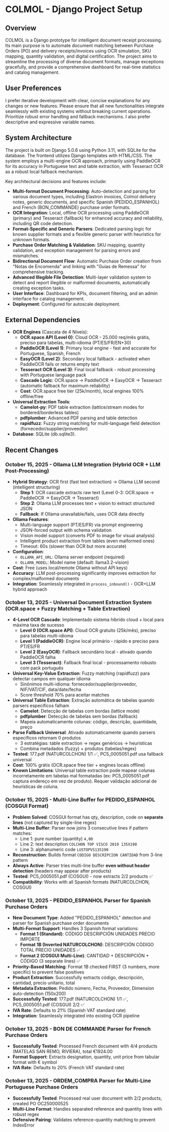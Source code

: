 # COLMOL - Django Project Setup

## Overview
COLMOL is a Django prototype for intelligent document receipt processing. Its main purpose is to automate document matching between Purchase Orders (PO) and delivery receipts/invoices using OCR simulation, SKU mapping, quantity validation, and digital certification. The project aims to streamline the processing of diverse document formats, manage exceptions gracefully, and provide a comprehensive dashboard for real-time statistics and catalog management.

## User Preferences
I prefer iterative development with clear, concise explanations for any changes or new features. Please ensure that all new functionalities integrate seamlessly with existing systems without breaking current operations. Prioritize robust error handling and fallback mechanisms. I also prefer descriptive and expressive variable names.

## System Architecture
The project is built on Django 5.0.6 using Python 3.11, with SQLite for the database. The frontend utilizes Django templates with HTML/CSS. The system employs a multi-engine OCR approach, primarily using PaddleOCR for its accuracy in Portuguese text and table extraction, with Tesseract OCR as a robust local fallback mechanism.

Key architectural decisions and features include:
-   **Multi-format Document Processing**: Auto-detection and parsing for various document types, including Elastron invoices, Colmol delivery notes, generic documents, and specific Spanish (PEDIDO_ESPANHOL) and French (BON_COMMANDE) purchase order formats.
-   **OCR Integration**: Local, offline OCR processing using PaddleOCR (primary) and Tesseract (fallback) for enhanced accuracy and reliability, including QR code detection.
-   **Format-Specific and Generic Parsers**: Dedicated parsing logic for known supplier formats and a flexible generic parser with heuristics for unknown formats.
-   **Purchase Order Matching & Validation**: SKU mapping, quantity validation, and exception management for parsing errors and mismatches.
-   **Bidirectional Document Flow**: Automatic Purchase Order creation from "Notas de Encomenda" and linking with "Guias de Remessa" for comprehensive tracking.
-   **Advanced Illegible File Detection**: Multi-layer validation system to detect and report illegible or malformed documents, automatically creating exception tasks.
-   **User Interface**: Dashboard for KPIs, document filtering, and an admin interface for catalog management.
-   **Deployment**: Configured for autoscale deployment.

## External Dependencies
-   **OCR Engines** (Cascata de 4 Níveis):
    -   **OCR.space API (Level 0)**: Cloud OCR - 25.000 req/mês grátis, preciso para tabelas, multi-idioma (PT/ES/FR/EN+30)
    -   **PaddleOCR (Level 1)**: Primary local engine - fast and accurate for Portuguese, Spanish, French
    -   **EasyOCR (Level 2)**: Secondary local fallback - activated when PaddleOCR fails or returns empty text
    -   **Tesseract OCR (Level 3)**: Final local fallback - robust processing with Portuguese language pack
    -   **Cascade Logic**: OCR.space → PaddleOCR → EasyOCR → Tesseract (automatic fallback for maximum reliability)
    -   **Cost**: OCR.space free tier (25k/month), local engines 100% offline/free
-   **Universal Extraction Tools**:
    -   **Camelot-py**: PDF table extraction (lattice/stream modes for bordered/borderless tables)
    -   **pdfplumber**: Advanced PDF parsing and table detection
    -   **rapidfuzz**: Fuzzy string matching for multi-language field detection (fornecedor/supplier/proveedor)
-   **Database**: SQLite (db.sqlite3).

## Recent Changes

### October 15, 2025 - Ollama LLM Integration (Hybrid OCR + LLM Post-Processing)
- **Hybrid Strategy**: OCR first (fast text extraction) → Ollama LLM second (intelligent structuring)
  - **Step 1**: OCR cascade extracts raw text (Level 0-3: OCR.space → PaddleOCR → EasyOCR → Tesseract)
  - **Step 2**: Ollama LLM processes text + vision to extract structured JSON
  - **Fallback**: If Ollama unavailable/fails, uses OCR data directly
- **Ollama Features**:
  - Multi-language support (PT/ES/FR) via prompt engineering
  - JSON-forced output with schema validation
  - Vision model support (converts PDF to image for visual analysis)
  - Intelligent product extraction from tables (even malformed ones)
  - Timeout: 60s (slower than OCR but more accurate)
- **Configuration**:
  - `OLLAMA_API_URL`: Ollama server endpoint (required)
  - `OLLAMA_MODEL`: Model name (default: llama3.2-vision)
- **Cost**: Free (uses local/remote Ollama without API keys)
- **Accuracy**: LLM post-processing significantly improves extraction for complex/malformed documents
- **Integration**: Seamlessly integrated in `process_inbound()` - OCR+LLM hybrid approach

### October 13, 2025 - Universal Document Extraction System (OCR.space + Fuzzy Matching + Table Extraction)
- **4-Level OCR Cascade**: Implementado sistema híbrido cloud + local para máxima taxa de sucesso
  - **Level 0 (OCR.space API)**: Cloud OCR gratuito (25k/mês), preciso para tabelas multi-idioma
  - **Level 1 (PaddleOCR)**: Engine local primário - rápido e preciso para PT/ES/FR
  - **Level 2 (EasyOCR)**: Fallback secundário local - ativado quando PaddleOCR falha
  - **Level 3 (Tesseract)**: Fallback final local - processamento robusto com pack português
- **Universal Key-Value Extraction**: Fuzzy matching (rapidfuzz) para detectar campos em qualquer idioma
  - Sinônimos multi-idioma: fornecedor/supplier/proveedor, NIF/VAT/CIF, data/date/fecha
  - Score threshold 70% para aceitar matches
- **Universal Table Extraction**: Extração automática de tabelas quando parsers específicos falham
  - **Camelot**: Detecção de tabelas com bordas (lattice mode)
  - **pdfplumber**: Detecção de tabelas sem bordas (fallback)
  - Mapeia automaticamente colunas: código, descrição, quantidade, preço
- **Parse Fallback Universal**: Ativado automaticamente quando parsers específicos retornam 0 produtos
  - 3 estratégias: table extraction → regex genéricos → heurísticas
  - Combina metadados (fuzzy) + produtos (tabelas/regex)
- **Tested**: 177.pdf (NATURCOLCHON) 1/1 ✅, PC5_0005051.pdf usa fallback universal
- **Cost**: 100% grátis (OCR.space free tier + engines locais offline)
- **Known Limitations**: Universal table extraction pode mapear colunas incorretamente em tabelas mal formatadas (ex: PC5_0005051.pdf captura endereço em vez de produto). Requer validação adicional de heurísticas de coluna.

### October 15, 2025 - Multi-Line Buffer for PEDIDO_ESPANHOL (COSGUI Format)
- **Problem Solved**: COSGUI format has qty, description, code on **separate lines** (not captured by single-line regex)
- **Multi-Line Buffer**: Parser now joins 3 consecutive lines if pattern matches:
  - Line 1: pure number (quantity) `4,00`
  - Line 2: text description `COLCHON TOP VISCO 2019 135X190`
  - Line 3: alphanumeric code `LUSTOPVS135190`
- **Reconstruction**: Builds format `CODIGO DESCRIPCION CANTIDAD` from 3-line pattern
- **Always Active**: Parser tries multi-line buffer **even without header detection** (headers may appear after products)
- **Tested**: PC5_0005051.pdf (COSGUI) - now extracts 2/2 products ✅
- **Compatibility**: Works with all Spanish formats (NATURCOLCHON, COSGUI)

### October 13, 2025 - PEDIDO_ESPANHOL Parser for Spanish Purchase Orders
- **New Document Type**: Added "PEDIDO_ESPANHOL" detection and parser for Spanish purchase order documents
- **Multi-Format Support**: Handles 3 Spanish format variations:
  - **Format 1 (Standard)**: CÓDIGO DESCRIPCIÓN UNIDADES PRECIO IMPORTE
  - **Format 1B (Inverted NATURCOLCHON)**: DESCRIPCIÓN CÓDIGO TOTAL PRECIO UNIDADES ✅
  - **Format 2 (COSGUI Multi-Line)**: CANTIDAD + DESCRIPCIÓN + CÓDIGO (3 separate lines) ✅
- **Priority-Based Matching**: Format 1B checked FIRST (3 numbers, more specific) to prevent false positives
- **Product Extraction**: Successfully extracts código, descripción, cantidad, precio unitario, total
- **Metadata Extraction**: Pedido número, Fecha, Proveedor, Dimension auto-detection (150x200)
- **Successfully Tested**: 177.pdf (NATURCOLCHON) 1/1 ✅, PC5_0005051.pdf (COSGUI) 2/2 ✅
- **IVA Rate**: Defaults to 21% (Spanish VAT standard rate)
- **Integration**: Seamlessly integrated into existing OCR pipeline

### October 13, 2025 - BON DE COMMANDE Parser for French Purchase Orders
- **Successfully Tested**: Processed French document with 4/4 products (MATELAS SAN REMO, RIVIERA), total €1924.00
- **Format Support**: Extracts designation, quantity, unit price from tabular format with € symbol
- **IVA Rate**: Defaults to 20% (French VAT standard rate)

### October 13, 2025 - ORDEM_COMPRA Parser for Multi-Line Portuguese Purchase Orders
- **Successfully Tested**: Processed real user document with 2/2 products, created PO OC250000525
- **Multi-Line Format**: Handles separated reference and quantity lines with robust regex
- **Defensive Pairing**: Validates reference-quantity matching to prevent IndexError
